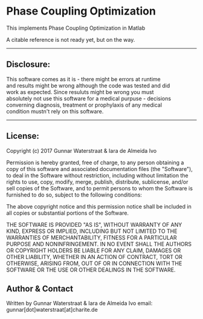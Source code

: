 # Phase Coupling Optimization

This implements Phase Coupling Optimization in Matlab

A citable reference is not ready yet, but on the way.


******************************************************************
Disclosure:                                                       
-----------                                                       
This software comes as it is - there might be errors at runtime   
and results might be wrong although the code was tested and did   
work as expected. Since resuluts might be wrong you must          
absolutely not use this software for a medical purpuse - decisions
converning diagnosis, treatment or prophylaxis of any medical     
condition mustn't rely on this software.                          
******************************************************************

License:
--------
Copyright (c) 2017 Gunnar Waterstraat & Iara de Almeida Ivo

Permission is hereby granted, free of charge, to any person obtaining a
copy of this software and associated documentation files (the
"Software"), to deal in the Software without restriction, including
without limitation the rights to use, copy, modify, merge, publish,
distribute, sublicense, and/or sell copies of the Software, and to
permit persons to whom the Software is furnished to do so, subject to
the following conditions:

The above copyright notice and this permission notice shall be included
in all copies or substantial portions of the Software.

THE SOFTWARE IS PROVIDED "AS IS", WITHOUT WARRANTY OF ANY KIND, EXPRESS
OR IMPLIED, INCLUDING BUT NOT LIMITED TO THE WARRANTIES OF
MERCHANTABILITY, FITNESS FOR A PARTICULAR PURPOSE AND NONINFRINGEMENT.
IN NO EVENT SHALL THE AUTHORS OR COPYRIGHT HOLDERS BE LIABLE FOR ANY
CLAIM, DAMAGES OR OTHER LIABILITY, WHETHER IN AN ACTION OF CONTRACT,
TORT OR OTHERWISE, ARISING FROM, OUT OF OR IN CONNECTION WITH THE
SOFTWARE OR THE USE OR OTHER DEALINGS IN THE SOFTWARE.

Author & Contact
----------------
Written by Gunnar Waterstraat & Iara de Almeida Ivo
email: gunnar[dot]waterstraat[at]charite.de


